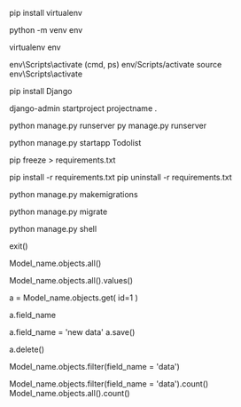<!-- virtual environment install -->
pip install virtualenv

<!-- create virtual environment -->
python -m venv env
<!-- or -->
virtualenv env

<!-- activate virtual environment -->
env\Scripts\activate  (cmd, ps)
env/Scripts/activate
source env\Scripts\activate

<!-- install django -->
pip install Django

<!-- create new project -->
django-admin startproject projectname .  <!-- fullstop is optional -->

<!-- run server/project -->
python manage.py runserver
py manage.py runserver

<!-- create app -->
python manage.py startapp Todolist  <!--Todolist is the name of the app -->

<!-- freeze the installed packages -->
pip freeze > requirements.txt

<!-- un/install requirements.txt -->
pip install -r requirements.txt
pip uninstall -r requirements.txt

<!-- create migrations file -->
python manage.py makemigrations

<!-- migrate change to database -->
python manage.py migrate

<!-- open python shell -->
python manage.py shell
<!-- close shell -->
exit()

<!-- get all objects -->
Model_name.objects.all()

<!-- view the values of all objects -->
Model_name.objects.all().values()

<!-- get single data -->
a = Model_name.objects.get( id=1 )

<!-- get the value of single data -->
a.field_name

<!-- update the data -->
a.field_name = 'new data'
a.save()

<!-- delete data -->
a.delete()

<!-- filter data -->
Model_name.objects.filter(field_name = 'data')

<!-- count data -->
Model_name.objects.filter(field_name = 'data').count()
Model_name.objects.all().count()